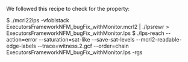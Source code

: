 We followed this recipe to check for the property:

 $ ./mcrl22lps -vfoblstack ExecutorsFrameworkNFM_bugFix_withMonitor.mcrl2 | ./lpsrewr > ExecutorsFrameworkNFM_bugFix_withMonitor.lps
 $ ./lps-reach --action=error --saturation=sat-like --save-sat-levels --mcrl2-readable-edge-labels --trace=witness.2.gcf --order=chain ExecutorsFrameworkNFM_bugFix_withMonitor.lps -rgs